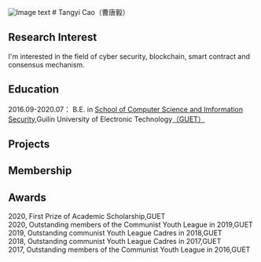 
![Image text](https://github.com/TangyiCao/TangyiCao.github.io/blob/master/test.jpg) # Tangyi Cao（曹唐毅）

## Research Interest  
I'm interested in the field of cyber security, blockchain, smart contract and consensus mechanism.

## Education
2016.09-2020.07： B.E. in [School of Computer Science and Imformation Security](https://www.guet.edu.cn/dept3/xygk/xyjj.htm),Guilin University of Electronic Technology[（GUET）](https://www.guet.edu.cn)

## Projects

## Membership

## Awards
2020, First Prize of Academic Scholarship,GUET  
2020, Outstanding members of the Communist Youth League in 2019,GUET  
2019, Outstanding communist Youth League Cadres in 2018,GUET  
2018, Outstanding communist Youth League Cadres in 2017,GUET  
2017, Outstanding members of the Communist Youth League in 2016,GUET  
